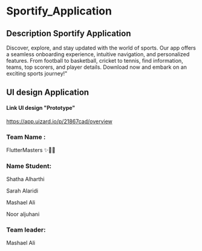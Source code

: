 # Sportify_Application



## Description Sportify Application

Discover, explore, and stay updated with the world of sports. Our app offers a seamless onboarding experience, intuitive navigation, and personalized features. From football to basketball, cricket to tennis, find information, teams, top scorers, and player details. Download now and embark on an exciting sports journey!"
## UI design Application 

#### Link UI design "Prototype"


https://app.uizard.io/p/21867cad/overview

### Team Name :

FlutterMasters ✨👏🏻

### Name Student: 

 Shatha Alharthi

 Sarah Alaridi

 Mashael Ali 

 Noor aljuhani

### Team leader:

 Mashael Ali 
 

